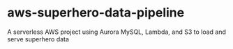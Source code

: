 # aws-superhero-data-pipeline
A serverless AWS project using Aurora MySQL, Lambda, and S3 to load and serve superhero data
